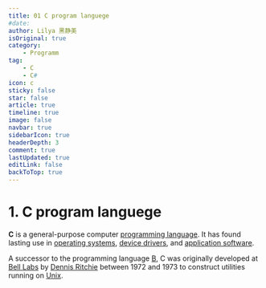 ```yaml
---
title: 01 C program languege
#date: 
author: Lilya 黑静美
isOriginal: true
category: 
    - Programm
tag:
    - C
    - C#
icon: c
sticky: false
star: false
article: true
timeline: true
image: false
navbar: true
sidebarIcon: true
headerDepth: 3
comment: true
lastUpdated: true
editLink: false
backToTop: true
---
```


# 1. C program languege

**C** is a general-purpose computer [programming language](https://en.wikipedia.org/wiki/Programming_language). It has found lasting use in [operating systems](https://en.wikipedia.org/wiki/Operating_system), [device drivers](https://en.wikipedia.org/wiki/Device_drivers), and [application software](https://en.wikipedia.org/wiki/Application_software).

A successor to the programming language [B](https://en.wikipedia.org/wiki/B_(programming_language)), C was originally developed at [Bell Labs](https://en.wikipedia.org/wiki/Bell_Labs) by [Dennis Ritchie](https://en.wikipedia.org/wiki/Dennis_Ritchie) between 1972 and 1973 to construct utilities running on [Unix](https://en.wikipedia.org/wiki/Unix). 
